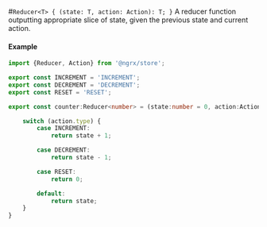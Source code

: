 #`Reducer<T> { (state: T, action: Action): T; }`
A reducer function outputting appropriate slice of state, given the previous state and current action. 

#### Example
```ts
import {Reducer, Action} from '@ngrx/store';

export const INCREMENT = 'INCREMENT';
export const DECREMENT = 'DECREMENT';
export const RESET = 'RESET';

export const counter:Reducer<number> = (state:number = 0, action:Action) => {

	switch (action.type) {
		case INCREMENT:
			return state + 1;

		case DECREMENT:
			return state - 1;

		case RESET:
			return 0;

		default:
			return state;
	}
}
```
